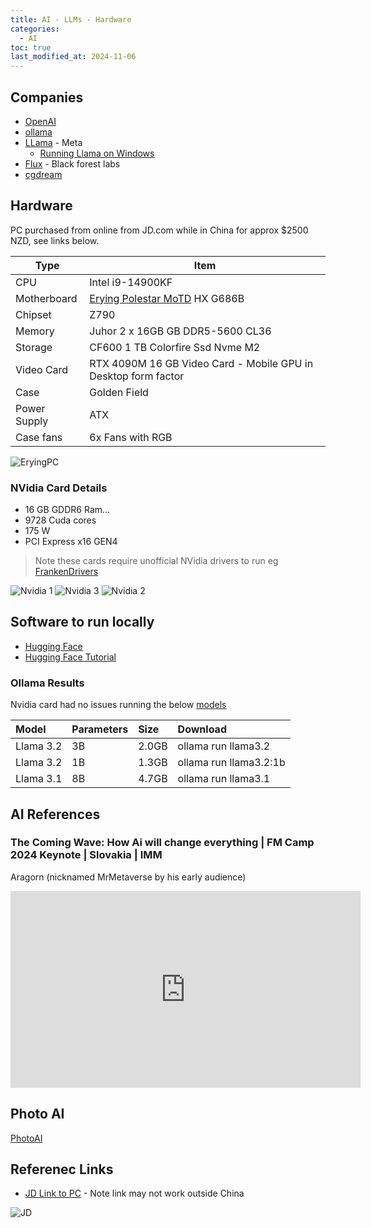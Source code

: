 ```yaml
---
title: AI - LLMs - Hardware
categories:
  - AI
toc: true
last_modified_at: 2024-11-06
---
```


## Companies

* [OpenAI](https://openai.com/)
* [ollama](https://ollama.com/)
* [LLama](https://llama.meta.com/) - Meta
  * [Running Llama on Windows](https://llama.meta.com/docs/llama-everywhere/running-meta-llama-on-windows/)
* [Flux](https://blackforestlabs.ai/) - Black forest labs
* [cgdream](https://cgdream.ai/)

## Hardware

PC purchased from online from JD.com while in China for approx $2500 NZD, see links below.

| Type         | Item                                                                               |
| ------------ | ---------------------------------------------------------------------------------- |
| CPU          | Intel i9-14900KF                                                                   |
| Motherboard  | [Erying Polestar MoTD](https://www.erying.cc/products-detail/id-184.html) HX G686B |
| Chipset      | Z790                                                                               |
| Memory       | Juhor 2 x 16GB GB DDR5-5600 CL36                                                   |
| Storage      | CF600 1 TB Colorfire Ssd Nvme M2                                                   |
| Video Card   | RTX 4090M 16 GB Video Card - Mobile GPU in Desktop form factor                     |
| Case         | Golden Field                                                                       |
| Power Supply | ATX                                                                                |
| Case fans    | 6x Fans with RGB                                                                   |

![EryingPC](/assets/posts/2024/EryingPC.jpeg)

### NVidia Card Details

* 16 GB GDDR6 Ram...
* 9728 Cuda cores
* 175 W
* PCI Express x16 GEN4

> Note these cards require unofficial NVidia drivers to run eg [FrankenDrivers](https://github.com/arutar/FrankenDriver)

![Nvidia 1](/assets/posts/2024/Nvidia1.png)
![Nvidia 3](/assets/posts/2024/Nvidia3.png)
![Nvidia 2](/assets/posts/2024/Nvidia2.png)

## Software to run locally

* [Hugging Face](https://semaphoreci.com/blog/local-llm)
* [Hugging Face Tutorial](https://www.freecodecamp.org/news/get-started-with-hugging-face/)

### Ollama Results

Nvidia card had no issues running the below [models](https://github.com/ollama/ollama?tab=readme-ov-file#model-library)

| Model     | Parameters | Size  | Download               |
| :-------- | :--------- | :---- | :--------------------- |
| Llama 3.2 | 3B         | 2.0GB | ollama run llama3.2    |
| Llama 3.2 | 1B         | 1.3GB | ollama run llama3.2:1b |
| Llama 3.1 | 8B         | 4.7GB | ollama run llama3.1    |

## AI References

### The Coming Wave: How Ai will change everything | FM Camp 2024 Keynote | Slovakia | IMM

Aragorn (nicknamed MrMetaverse by his early audience)

<iframe width="560" height="315" src="https://www.youtube.com/embed/gYKW_ZzD0vA?si=el5Te9ixPT-5DyLv" title="YouTube video player" frameborder="0" allow="accelerometer; autoplay; clipboard-write; encrypted-media; gyroscope; picture-in-picture; web-share" referrerpolicy="strict-origin-when-cross-origin" allowfullscreen></iframe>

## Photo AI

[PhotoAI](photoai.com)

## Referenec Links

* [JD Link to PC](https://3.cn/27-Ghwc0) - Note link may not work outside China

![JD](/assets/posts/2024/jd-pc.jpeg)
